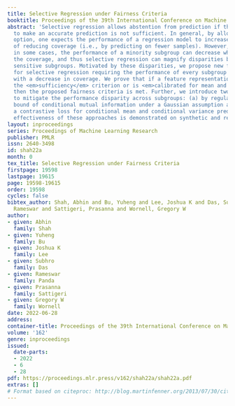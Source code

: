 ```yaml
---
title: Selective Regression under Fairness Criteria
booktitle: Proceedings of the 39th International Conference on Machine Learning
abstract: 'Selective regression allows abstention from prediction if the confidence
  to make an accurate prediction is not sufficient. In general, by allowing a reject
  option, one expects the performance of a regression model to increase at the cost
  of reducing coverage (i.e., by predicting on fewer samples). However, as we show,
  in some cases, the performance of a minority subgroup can decrease while we reduce
  the coverage, and thus selective regression can magnify disparities between different
  sensitive subgroups. Motivated by these disparities, we propose new fairness criteria
  for selective regression requiring the performance of every subgroup to improve
  with a decrease in coverage. We prove that if a feature representation satisfies
  the <em>sufficiency</em> criterion or is <em>calibrated for mean and variance</em>,
  then the proposed fairness criteria is met. Further, we introduce two approaches
  to mitigate the performance disparity across subgroups: (a) by regularizing an upper
  bound of conditional mutual information under a Gaussian assumption and (b) by regularizing
  a contrastive loss for conditional mean and conditional variance prediction. The
  effectiveness of these approaches is demonstrated on synthetic and real-world datasets.'
layout: inproceedings
series: Proceedings of Machine Learning Research
publisher: PMLR
issn: 2640-3498
id: shah22a
month: 0
tex_title: Selective Regression under Fairness Criteria
firstpage: 19598
lastpage: 19615
page: 19598-19615
order: 19598
cycles: false
bibtex_author: Shah, Abhin and Bu, Yuheng and Lee, Joshua K and Das, Subhro and Panda,
  Rameswar and Sattigeri, Prasanna and Wornell, Gregory W
author:
- given: Abhin
  family: Shah
- given: Yuheng
  family: Bu
- given: Joshua K
  family: Lee
- given: Subhro
  family: Das
- given: Rameswar
  family: Panda
- given: Prasanna
  family: Sattigeri
- given: Gregory W
  family: Wornell
date: 2022-06-28
address:
container-title: Proceedings of the 39th International Conference on Machine Learning
volume: '162'
genre: inproceedings
issued:
  date-parts:
  - 2022
  - 6
  - 28
pdf: https://proceedings.mlr.press/v162/shah22a/shah22a.pdf
extras: []
# Format based on citeproc: http://blog.martinfenner.org/2013/07/30/citeproc-yaml-for-bibliographies/
---
```

